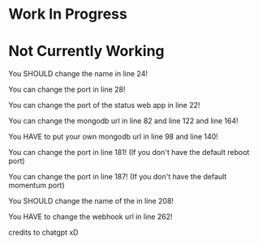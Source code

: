 # Work In Progress
# Not Currently Working

You SHOULD change the name in line 24!


You can change the port in line 28!


You can change the port of the status web app in line 22!


You can change the mongodb url in line 82 and line 122 and line 164!


You HAVE to put your own mongodb url in line 98 and line 140!


You can change the port in line 181! (If you don't have the default reboot port)


You can change the port in line 187! (If you don't have the default momentum port)


You SHOULD change the name of the in line 208!


You HAVE to change the webhook url in line 262!



credits to chatgpt xD






